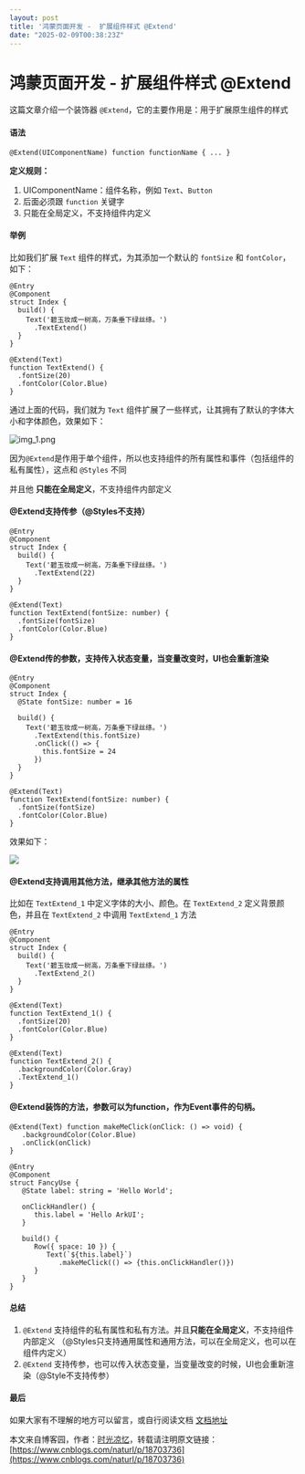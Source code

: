 ```yaml
---
layout: post
title: '鸿蒙页面开发 -  扩展组件样式 @Extend'
date: "2025-02-09T00:38:23Z"
---
```

鸿蒙页面开发 - 扩展组件样式 @Extend
=======================

这篇文章介绍一个装饰器 `@Extend`，它的主要作用是：用于扩展原生组件的样式

#### 语法

    @Extend(UIComponentName) function functionName { ... }
    

**定义规则：**

1.  UIComponentName：组件名称，例如 `Text`、`Button`
2.  后面必须跟 `function` 关键字
3.  只能在全局定义，不支持组件内定义

#### 举例

比如我们扩展 `Text` 组件的样式，为其添加一个默认的 `fontSize` 和 `fontColor`，如下：

    @Entry
    @Component
    struct Index {
      build() {
        Text('碧玉妆成一树高，万条垂下绿丝绦。')
          .TextExtend()
      }
    }
    
    @Extend(Text)
    function TextExtend() {
      .fontSize(20)
      .fontColor(Color.Blue)
    }
    

通过上面的代码，我们就为 `Text` 组件扩展了一些样式，让其拥有了默认的字体大小和字体颜色，效果如下：

![img_1.png](https://img2023.cnblogs.com/blog/1289125/202502/1289125-20250208103244788-558006164.png)

因为`@Extend`是作用于单个组件，所以也支持组件的所有属性和事件（包括组件的私有属性），这点和 `@Styles` 不同

并且他 **只能在全局定义**，不支持组件内部定义

#### @Extend支持传参（@Styles不支持）

    @Entry
    @Component
    struct Index {
      build() {
        Text('碧玉妆成一树高，万条垂下绿丝绦。')
          .TextExtend(22)
      }
    }
    
    @Extend(Text)
    function TextExtend(fontSize: number) {
      .fontSize(fontSize)
      .fontColor(Color.Blue)
    } 
    

#### @Extend传的参数，支持传入状态变量，当变量改变时，UI也会重新渲染

    @Entry
    @Component
    struct Index {
      @State fontSize: number = 16
    
      build() {
        Text('碧玉妆成一树高，万条垂下绿丝绦。')
          .TextExtend(this.fontSize)
          .onClick(() => {
            this.fontSize = 24
          })
      }
    }
    
    @Extend(Text)
    function TextExtend(fontSize: number) {
      .fontSize(fontSize)
      .fontColor(Color.Blue)
    } 
    

效果如下：

![](https://img2023.cnblogs.com/blog/1289125/202502/1289125-20250208103245252-1551765311.gif)

#### @Extend支持调用其他方法，继承其他方法的属性

比如在 `TextExtend_1` 中定义字体的大小、颜色。在 `TextExtend_2` 定义背景颜色，并且在 `TextExtend_2` 中调用 `TextExtend_1` 方法

    @Entry
    @Component
    struct Index {
      build() {
        Text('碧玉妆成一树高，万条垂下绿丝绦。')
          .TextExtend_2()
      }
    }
    
    @Extend(Text)
    function TextExtend_1() {
      .fontSize(20)
      .fontColor(Color.Blue)
    }
    
    @Extend(Text)
    function TextExtend_2() {
      .backgroundColor(Color.Gray)
      .TextExtend_1()
    }
    

#### @Extend装饰的方法，参数可以为function，作为Event事件的句柄。

    @Extend(Text) function makeMeClick(onClick: () => void) {
       .backgroundColor(Color.Blue)
       .onClick(onClick)
    }
    
    @Entry
    @Component
    struct FancyUse {
       @State label: string = 'Hello World';
    
       onClickHandler() {
          this.label = 'Hello ArkUI';
       }
       
       build() {
          Row({ space: 10 }) {
             Text(`${this.label}`)
                .makeMeClick(() => {this.onClickHandler()})
          }
       }
    }
    

#### 总结

1.  `@Extend` 支持组件的私有属性和私有方法。并且**只能在全局定义**，不支持组件内部定义 （@Styles只支持通用属性和通用方法，可以在全局定义，也可以在组件内定义）
2.  `@Extend` 支持传参，也可以传入状态变量，当变量改变的时候，UI也会重新渲染（@Style不支持传参）

#### 最后

如果大家有不理解的地方可以留言，或自行阅读文档 [文档地址](https://developer.huawei.com/consumer/cn/doc/harmonyos-guides-V5/arkts-extend-V5)

本文来自博客园，作者：[时光凉忆](https://www.cnblogs.com/naturl/)，转载请注明原文链接：[https://www.cnblogs.com/naturl/p/18703736](https://www.cnblogs.com/naturl/p/18703736)